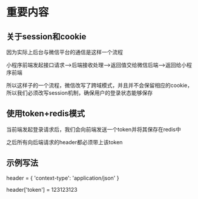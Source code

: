 # 重要内容

## 关于session和cookie

因为实际上后台与微信平台的通信是这样一个流程

小程序前端发起接口请求-->后端接收处理-->返回值交给微信后端-->返回给小程序前端

所以这样子的一个流程，微信改写了跨域模式，并且并不会保留相应的cookie，所以我们必须改写session机制，确保用户的登录状态能够保存

## 使用token+redis模式

当前端发起登录请求后，我们会向前端发送一个token并将其保存在redis中

之后所有向后端请求的header都必须带上该token

## 示例写法

header = {
'context-type': 'application/json'
}

header['token'] = 123123123
